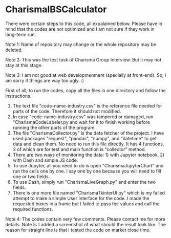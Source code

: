 # CharismaIBSCalculator

There were certain steps to this code, all expalained below. Please have in mind that the codes are not optimized and I am not sure if they work in long-term run.

Note 1: Name of repository may change or the whole repository may be deleted.

Note 2: This was the test task of Charisma Group Interview. But it may not stay at this stage.

Note 3: I am not good at web developmenment (specially at front-end). So, I am sorry if things are way too ugly. :)

First of all, to run the codes, copy all the files in one directory and follow the instructions.
1. The text file "code-name-industry.csv" is the reference file needed for parts of the code. Therefore it should not modified.
2. In case "code-name-industry.csv" was tampered or damaged, run "CharismaCodeLabeler.py and wait for it to finish working before running the other parts of the program.
3. The file "CharismaCollector.py" is the data fetcher of the project. I have used packages "request", "pandas", "numpy", and "datetime" to get data and clean them. No need to run this file directly. It has 4 functions, 3 of which are for test and main function is "collector" method.
4. There are two ways of monitoring the data: 1) with Jupyter notebook. 2) with Dash and simple JS code.
5. To use Jupyter, all you need to do is open "CharismaJupyterChart" and run the cells one by one. I say one by one because you will need to fill one or two fields.
6. To use Dash, simply run "CharismaLiveGraph.py" and enter the two fields.
7. There is one more file named "CharismaTkinterUI.py" which is my failed attempt to make a simple User Interface for the code. I made the requested boxes in a frame but I failed to pass the values and call the required functions.

Note 4: The codes contain very few comments. Please contact me for more details.
Note 5: I added a screenshot of what should the result look like. The reason for straight line is that I tested the code on market close time. 
